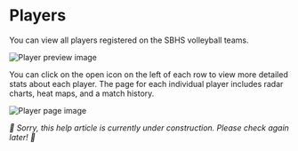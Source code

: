 # Players

You can view all players registered on the SBHS volleyball teams.

![Player preview image](/help/players-page-image.jpg)

You can click on the open icon on the left of each row to view more detailed stats about each player.
The page for each individual player includes radar charts, heat maps, and a match history.

![Player page image](/help/player-page-image.jpg)

_🚧 Sorry, this help article is currently under construction. Please check again later! 🚧_
